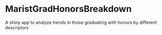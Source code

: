 # MaristGradHonorsBreakdown
A shiny app to analyze trends in those graduating with honors by different descriptors
